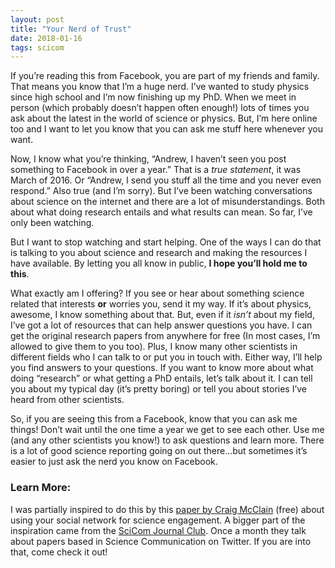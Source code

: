```yaml
---
layout: post
title: "Your Nerd of Trust"
date: 2018-01-16
tags: scicom
---
```


<p class="intro"><span class="dropcap">I</span>f you’re reading this from Facebook, you are part of my friends and family. That means you know that I’m a huge nerd. I’ve wanted to study physics since high school and I’m now finishing up my PhD. When we meet in person (which probably doesn’t happen often enough!) lots of times you ask about the latest in the world of science or physics. But, I’m here online too and I want to let you know that you can ask me stuff here whenever you want.</p>

Now, I know what you’re thinking, “Andrew, I haven’t seen you post something to Facebook in over a year.” That is a *true statement*, it was March of 2016. Or “Andrew, I send you stuff all the time and you never even respond.” Also true (and I’m sorry). But I’ve been watching conversations about science on the internet and there are a lot of misunderstandings. Both about what doing research entails and what results can mean. So far, I’ve only been watching.

But I want to stop watching and start helping. One of the ways I can do that is talking to you about science and research and making the resources I have available. By letting you all know in public, **I hope you’ll hold me to this**. 

What exactly am I offering? If you see or hear about something science related that interests **or** worries you, send it my way. If it’s about physics, awesome, I know something about that. But, even if it *isn’t* about my field, I’ve got a lot of resources that can help answer questions you have. I can get the original research papers from anywhere for free (In most cases, I’m allowed to give them to you too). Plus, I know many other scientists in different fields who I can talk to or put you in touch with. Either way, I’ll help you find answers to your questions. If you want to know more about what doing “research” or what getting a PhD entails, let’s talk about it. I can tell you about my typical day (it’s pretty boring) or tell you about stories I’ve heard from other scientists. 

So, if you are seeing this from a Facebook, know that you can ask me things! Don’t wait until the one time a year we get to see each other. Use me (and any other scientists you know!) to ask questions and learn more. There is a lot of good science reporting going on out there…but sometimes it’s easier to just ask the nerd you know on Facebook.

### Learn More:

I was partially inspired to do this by this [paper by Craig McClain](http://journals.plos.org/plosbiology/article?id=10.1371/journal.pbio.2002020) (free) about using your social network for science engagement. A bigger part of the inspiration came from the [SciCom Journal Club](http://scicommjc.org/science-communication-journal-club-launch/). Once a month they talk about papers based in Science Communication on Twitter. If you are into that, come check it out!
